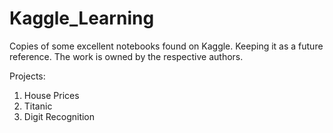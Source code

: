 # Kaggle_Learning
Copies of some excellent notebooks found on Kaggle. Keeping it as a future reference. The work is owned by the respective authors.

Projects:
1) House Prices 
2) Titanic
3) Digit Recognition
